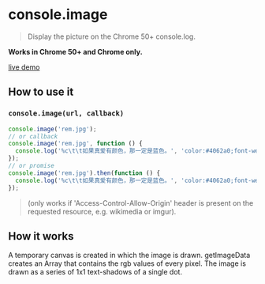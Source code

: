 # console.image

> Display the picture on the Chrome 50+ console.log.

**Works in Chrome 50+ and Chrome only.**

[live demo][live demo]


## How to use it

### `console.image(url, callback)`

```js
console.image('rem.jpg');
// or callback
console.image('rem.jpg', function () {
  console.log('%c\t\t如果真爱有颜色，那一定是蓝色。', 'color:#4062a0;font-weight:bold;');
});
// or promise
console.image('rem.jpg').then(function () {
  console.log('%c\t\t如果真爱有颜色，那一定是蓝色。', 'color:#4062a0;font-weight:bold;');
});
```
> (only works if 'Access-Control-Allow-Origin' header is present on the requested resource, e.g. wikimedia or imgur).



## How it works

 A temporary canvas is created in which the image is drawn. getImageData creates an Array that contains the rgb values of every pixel. The image is drawn as a series of 1x1 text-shadows of a single dot.


[live demo]: http://52cik.github.io/console.image/
